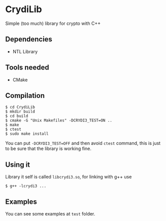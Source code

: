 # CrydiLib

Simple (too much) library for crypto with C++

## Dependencies
- NTL Library

## Tools needed
- CMake

## Compilation
    $ cd CrydiLib
    $ mkdir build
    $ cd build
    $ cmake -G "Unix Makefiles" -DCRYDI3_TEST=ON ..
    $ make
    $ ctest
    $ sudo make install

You can put ``-DCRYDI3_TEST=OFF`` and then avoid ``ctest`` command, this is just
to be sure that the library is working fine.

## Using it
Library it self is called ``libcrydi3.so``, for linking with g++ use

    $ g++ -lcrydi3 ...

## Examples
You can see some examples at ``test`` folder.
